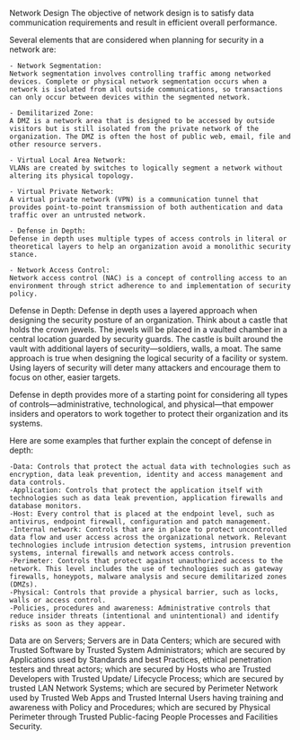 Network Design
The objective of network design is to satisfy data communication requirements and result in efficient overall performance.

Several elements that are considered when planning for security in a network are: 

	- Network Segmentation:
	Network segmentation involves controlling traffic among networked devices. Complete or physical network segmentation occurs when a network is isolated from all outside communications, so transactions can only occur between devices within the segmented network.
	
	- Demilitarized Zone:
	A DMZ is a network area that is designed to be accessed by outside visitors but is still isolated from the private network of the organization. The DMZ is often the host of public web, email, file and other resource servers.
	
	- Virtual Local Area Network:
	VLANs are created by switches to logically segment a network without altering its physical topology.
	
	- Virtual Private Network:
	A virtual private network (VPN) is a communication tunnel that provides point-to-point transmission of both authentication and data traffic over an untrusted network.
	
	- Defense in Depth:
	Defense in depth uses multiple types of access controls in literal or theoretical layers to help an organization avoid a monolithic security stance.
	
	- Network Access Control:
	Network access control (NAC) is a concept of controlling access to an environment through strict adherence to and implementation of security policy.
	
	
	
	
Defense in Depth:
Defense in depth uses a layered approach when designing the security posture of an organization. Think about a castle that holds the crown jewels. The jewels will be placed in a vaulted chamber in a central location guarded by security guards. The castle is built around the vault with additional layers of security—soldiers, walls, a moat. The same approach is true when designing the logical security of a facility or system. Using layers of security will deter many attackers and encourage them to focus on other, easier targets. 

Defense in depth provides more of a starting point for considering all types of controls—administrative, technological, and physical—that empower insiders and operators to work together to protect their organization and its systems. 

Here are some examples that further explain the concept of defense in depth: 

	-Data: Controls that protect the actual data with technologies such as encryption, data leak prevention, identity and access management and data controls.
	-Application: Controls that protect the application itself with technologies such as data leak prevention, application firewalls and database monitors.
	-Host: Every control that is placed at the endpoint level, such as antivirus, endpoint firewall, configuration and patch management.
	-Internal network: Controls that are in place to protect uncontrolled data flow and user access across the organizational network. Relevant technologies include intrusion detection systems, intrusion prevention systems, internal firewalls and network access controls.
	-Perimeter: Controls that protect against unauthorized access to the network. This level includes the use of technologies such as gateway firewalls, honeypots, malware analysis and secure demilitarized zones (DMZs).
	-Physical: Controls that provide a physical barrier, such as locks, walls or access control.
	-Policies, procedures and awareness: Administrative controls that reduce insider threats (intentional and unintentional) and identify risks as soon as they appear. 
	
	
Data are on Servers; Servers are in Data Centers; which are secured with Trusted Software by Trusted System Administrators; which are secured by Applications used by Standards and best Practices, ethical penetration testers and threat actors; which are secured by Hosts who are Trusted Developers with Trusted Update/ Lifecycle Process; which are secured by trusted LAN Network Systems; which are secured by Perimeter Network used by Trusted Web Apps and Trusted Internal Users having training and awareness with Policy and Procedures; which are secured by Physical Perimeter through Trusted Public-facing People Processes and Facilities Security.